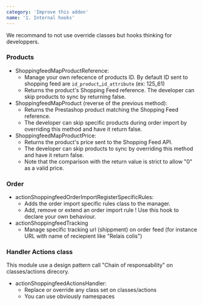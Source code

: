 ```yaml
---
category: 'Improve this addon'
name: '1. Internal hooks'
---
```


We recommand to not use override classes but hooks thinking for developpers.

### Products

* ShoppingfeedMapProductReference:
    * Manage your own refecence of products ID. By default ID sent to shopping feed are `id_product`_`id_attribute` (ex: 125_61)
    * Returns the product's Shopping Feed reference. The developer can skip products to sync by returning false.
* ShoppingfeedMapProduct (reverse of the previous method):
    * Returns the Prestashop product matching the Shopping Feed reference.
    * The developer can skip specific products during order import by overriding this method and have it return false.
* ShoppingfeedMapProductPrice:
    * Returns the product's price sent to the Shopping Feed API.
    * The developer can skip products to sync by overriding this method and have it return false.
    * Note that the comparison with the return value is strict to allow "0" as a valid price.

### Order

* actionShoppingfeedOrderImportRegisterSpecificRules:
    * Adds the order import specific rules class to the manager.
    * Add, remove or extend an order import rule ! Use this hook to declare your own behaviour.
* actionShoppingfeedTracking
    * Manage specific tracking url (shippment) on order feed (for instance URL with name of reciepient like "Relais colis")

### Handler Actions class

This module use a design pattern call "Chain of responsability" on classes/actions direcory.

* actionShoppingfeedActionsHandler:
    * Replace or override any class set on classes/actions
    * You can use obviously namespaces
